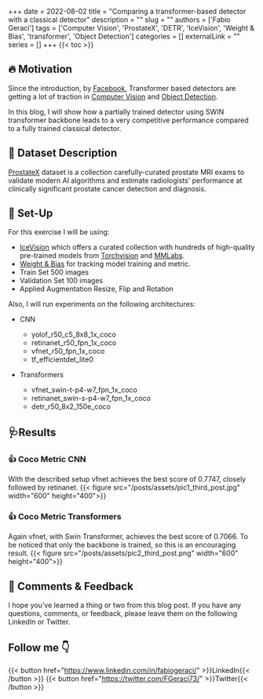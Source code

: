 +++
date = 2022-08-02
title = "Comparing a transformer-based detector with a classical detector"
description = ""
slug = ""
authors = ['Fabio Geraci']
tags = ['Computer Vision', 'ProstateX', 'DETR', 'IceVision', 'Weight & Bias', 'transformer', 'Object Detection']
categories = []
externalLink = ""
series = []
+++
{{< toc >}}

## 🔥 Motivation
Since the introduction, by [Facebook](https://paperswithcode.com/method/detr), Transformer based detectors are getting 
a lot of traction in [Computer Vision](https://en.wikipedia.org/wiki/Computer_vision) and [Object Detection](https://en.wikipedia.org/wiki/Object_detection). 

In this blog, I will show  how a partially trained detector using SWIN transformer backbone leads to a very competitive performance compared to a fully trained classical detector.

## 🔫 Dataset Description
[ProstateX](https://wiki.cancerimagingarchive.net/pages/viewpage.action?pageId=23691656) dataset is a collection carefully-curated prostate MRI exams to validate modern AI algorithms and estimate radiologists' performance at clinically significant prostate cancer detection and diagnosis. 

## 🔩 Set-Up
For this exercise I will be using:
- [IceVision](https://airctic.com/0.12.0/) which  offers a curated collection with hundreds of high-quality pre-trained models from [Torchvision](https://pytorch.org/vision/stable/index.html) and [MMLabs](https://mmdetection.readthedocs.io/en/latest/).
- [Weight & Bias](https://wandb.ai/) for tracking model training and metric.
- Train Set 500 images
- Validation Set 100 images
- Applied Augmentation Resize, Flip and Rotation

Also, I will run experiments on the following architectures:

- CNN
  - yolof_r50_c5_8x8_1x_coco
  - retinanet_r50_fpn_1x_coco
  - vfnet_r50_fpn_1x_coco
  - tf_efficientdet_lite0

- Transformers
  - vfnet_swin-t-p4-w7_fpn_1x_coco
  - retinanet_swin-s-p4-w7_fpn_1x_coco
  - detr_r50_8x2_150e_coco

## 🩺Results

### 👍 Coco Metric CNN
With the described setup vfnet achieves the best score of 0.7747, closely followed by retinanet.
{{< figure src="/posts/assets/pic1_third_post.jpg" width="600" height="400">}}
### 👍 Coco Metric Transformers
Again vfnet, with Swin Transformer, achieves the best score of 0.7066. To be noticed that only the backbone is trained, so this is an encouraging result.
{{< figure src="/posts/assets/pic2_third_post.png" width="600" height="400">}}

## 🙏 Comments & Feedback
I hope you’ve learned a thing or two from this blog post. If you have any questions, comments, or feedback, please leave them on the following LinkedIn or Twitter.

## Follow me 👇
{{< button href="https://www.linkedin.com/in/fabiogeraci/" >}}LinkedIn{{< /button >}} {{< button href="https://twitter.com/FGeraci73/" >}}Twitter{{< /button >}}